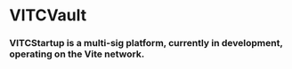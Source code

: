 # VITCVault

### VITCStartup is a multi-sig platform, currently in development, operating on the Vite network.
